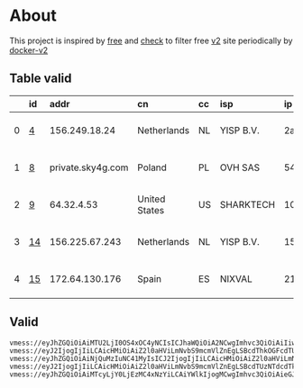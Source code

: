 
# About

This project is inspired by [free](https://github.com/freefq/free) and [check](https://github.com/yeahwu/check) to filter free [v2](https://github.com/v2fly/v2ray-core) site periodically by [docker-v2](https://hub.docker.com/r/v2ray/official)

    

## Table valid
|    | id                   | addr              | cn            | cc   | isp       | ip                                  | chatgpt          |
|---:|:---------------------|:------------------|:--------------|:-----|:----------|:------------------------------------|:-----------------|
|  0 | [4](config/4.json)   | 156.249.18.24     | Netherlands   | NL   | YISP B.V. | 2a02:2a38:1:2796:ec4:7aff:fe81:7d76 | Yes (Region: NL) |
|  1 | [8](config/8.json)   | private.sky4g.com | Poland        | PL   | OVH SAS   | 54.36.174.181                       | Yes (Region: FR) |
|  2 | [9](config/9.json)   | 64.32.4.53        | United States | US   | SHARKTECH | 107.167.13.162                      | Yes (Region: US) |
|  3 | [14](config/14.json) | 156.225.67.243    | Netherlands   | NL   | YISP B.V. | 154.84.1.37                         | Yes (Region: NL) |
|  4 | [15](config/15.json) | 172.64.130.176    | Spain         | ES   | NIXVAL    | 213.162.210.46                      | Yes (Region: ES) |

## Valid
```
vmess://eyJhZGQiOiAiMTU2LjI0OS4xOC4yNCIsICJhaWQiOiA2NCwgImhvc3QiOiAiIiwgImlkIjogIjQxODA0OGFmLWEyOTMtNGI5OS05YjBjLTk4Y2EzNTgwZGQyNCIsICJuZXQiOiAidGNwIiwgInBhdGgiOiAiIiwgInBvcnQiOiA0Nzg2NSwgInBzIjogImdpdGh1Yi5jb20vZnJlZWZxIC0gXHU1MzU3XHU5NzVlXHU4YzZhXHU3NjdiXHU3NzAxXHU3ZWE2XHU3ZmYwXHU1MTg1XHU2NWFmXHU1ODIxQ2xvdWRpbm5vdmF0aW9uXHU2NTcwXHU2MzZlXHU0ZTJkXHU1ZmMzIDQiLCAidGxzIjogIiIsICJ0eXBlIjogImF1dG8iLCAic2VjdXJpdHkiOiAiYXV0byIsICJza2lwLWNlcnQtdmVyaWZ5IjogdHJ1ZSwgInNuaSI6ICIifQ==
vmess://eyJ2IjogIjIiLCAicHMiOiAiZ2l0aHViLmNvbS9mcmVlZnEgLSBcdThkOGFcdTUzNTcgIDgiLCAiYWRkIjogInByaXZhdGUuc2t5NGcuY29tIiwgInBvcnQiOiAiODAiLCAidHlwZSI6ICJub25lIiwgImlkIjogImRmYjkzOTVkLWM4NzItNGJmNS05ZjZhLTc1NDJlZWIzYzY0ZSIsICJhaWQiOiAiMCIsICJuZXQiOiAid3MiLCAicGF0aCI6ICIvc2t5NGcuY29tIiwgImhvc3QiOiAicHJpdmF0ZS5za3k0Zy5jb20iLCAidGxzIjogIiJ9
vmess://eyJhZGQiOiAiNjQuMzIuNC41MyIsICJ2IjogIjIiLCAicHMiOiAiZ2l0aHViLmNvbS9mcmVlZnEgLSBcdTdmOGVcdTU2ZmRcdTUyYTBcdTUyMjlcdTc5OGZcdTVjM2NcdTRlOWFcdTVkZGVcdTZkMWJcdTY3NDlcdTc3ZjZTaGFya3RlY2hcdTY1NzBcdTYzNmVcdTRlMmRcdTVmYzMgOSIsICJwb3J0IjogNDM1NTYsICJpZCI6ICI4NjUzMDA0Zi1kZTY3LTQ0YzItOWNjZS1lMDgzMDkzM2ZiMDMiLCAiYWlkIjogIjY0IiwgIm5ldCI6ICJ0Y3AiLCAidHlwZSI6ICIiLCAiaG9zdCI6ICJcdWQ4M2NcdWRkZmFcdWQ4M2NcdWRkZjhVU1x1N2Y4ZVx1NTZmZCh5b3V0dWJlXHU5NjNmXHU0ZjFmXHU3OWQxXHU2MjgwKSIsICJwYXRoIjogIi8iLCAidGxzIjogIiJ9
vmess://eyJ2IjogIjIiLCAicHMiOiAiZ2l0aHViLmNvbS9mcmVlZnEgLSBcdTUzNTdcdTk3NWUgIDE0IiwgImFkZCI6ICIxNTYuMjI1LjY3LjI0MyIsICJwb3J0IjogIjQzNTgyIiwgImlkIjogIjk5MDAwNmJkLWNiMjAtNDgyZi05Yzk3LWY1ZmM2NTM1OTYwNSIsICJhaWQiOiAiNjQiLCAic2N5IjogImF1dG8iLCAibmV0IjogInRjcCIsICJ0eXBlIjogIm5vbmUiLCAiaG9zdCI6ICIiLCAicGF0aCI6ICIvIiwgInRscyI6ICIiLCAic25pIjogIiJ9
vmess://eyJhZGQiOiAiMTcyLjY0LjEzMC4xNzYiLCAiYWlkIjogMCwgImhvc3QiOiAieGJ5LmRhb3poYW5nLmxpbmsiLCAiaWQiOiAiZjI5ODJkYjItMjNlMy00MzBiLWFmNTQtZTgzYmE4NDIwNWZkIiwgIm5ldCI6ICJ3cyIsICJwYXRoIjogIi8iLCAicG9ydCI6IDgwLCAicHMiOiAiZ2l0aHViLmNvbS9mcmVlZnEgLSBcdTdmOGVcdTU2ZmRDbG91ZEZsYXJlXHU4MjgyXHU3MGI5IDE1IiwgInRscyI6ICIiLCAidHlwZSI6ICJhdXRvIiwgInNlY3VyaXR5IjogImF1dG8iLCAic2tpcC1jZXJ0LXZlcmlmeSI6IHRydWUsICJzbmkiOiAiIn0=
```


